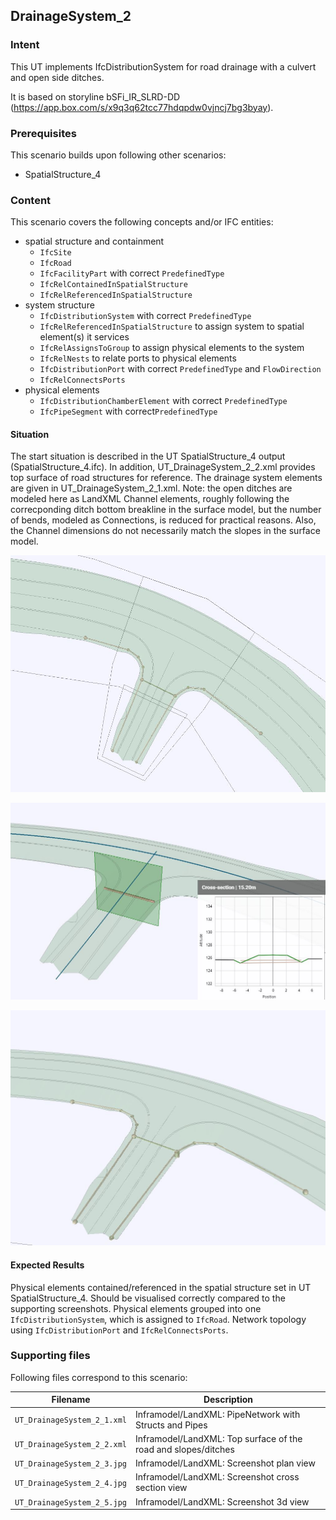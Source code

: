 ## DrainageSystem_2

### Intent

This UT implements IfcDistributionSystem for road drainage with a culvert and open side ditches.

It is based on storyline bSFi_IR_SLRD-DD (https://app.box.com/s/x9q3q62tcc77hdqpdw0vjncj7bg3byay).

### Prerequisites

This scenario builds upon following other scenarios:
- SpatialStructure_4

### Content

This scenario covers the following concepts and/or IFC entities:
- spatial structure and containment
  - `IfcSite`
  - `IfcRoad`
  - `IfcFacilityPart` with correct `PredefinedType`
  - `IfcRelContainedInSpatialStructure`
  - `IfcRelReferencedInSpatialStructure`
- system structure
  - `IfcDistributionSystem` with correct `PredefinedType`
  - `IfcRelReferencedInSpatialStructure` to assign system to spatial element(s) it services
  - `IfcRelAssignsToGroup` to assign physical elements to the system
  - `IfcRelNests` to relate ports to physical elements
  - `IfcDistributionPort` with correct `PredefinedType` and `FlowDirection`
  - `IfcRelConnectsPorts` 
- physical elements 
  - `IfcDistributionChamberElement` with correct `PredefinedType`
  - `IfcPipeSegment` with correct`PredefinedType`

#### Situation

The start situation is described in the UT SpatialStructure_4 output (SpatialStructure_4.ifc).
In addition, UT_DrainageSystem_2_2.xml provides top surface of road structures for reference.
The drainage system elements are given in UT_DrainageSystem_2_1.xml.
Note: the open ditches are modeled here as LandXML Channel elements, roughly following the 
correcponding ditch bottom breakline in the surface model, but the number of bends, modeled as
Connections, is reduced for practical reasons. Also, the Channel dimensions do not necessarily 
match the slopes in the surface model.

![](./UT_DrainageSystem_2_3.JPG)



![](./UT_DrainageSystem_2_4.JPG)



![](./UT_DrainageSystem_2_5.JPG)

#### Expected Results

Physical elements contained/referenced in the spatial structure set in UT SpatialStructure_4.
Should be visualised correctly compared to the supporting screenshots.
Physical elements grouped into one `IfcDistributionSystem`, which is assigned to `IfcRoad`.
Network topology using `IfcDistributionPort` and `IfcRelConnectsPorts`.

### Supporting files

Following files correspond to this scenario:

| Filename                          | Description                                                    |
|-----------------------------------|----------------------------------------------------------------|
| `UT_DrainageSystem_2_1.xml`       | Inframodel/LandXML: PipeNetwork with Structs and Pipes         |
| `UT_DrainageSystem_2_2.xml`       | Inframodel/LandXML: Top surface of the road and slopes/ditches |
| `UT_DrainageSystem_2_3.jpg`       | Inframodel/LandXML: Screenshot plan view                       |
| `UT_DrainageSystem_2_4.jpg`       | Inframodel/LandXML: Screenshot cross section view              |
| `UT_DrainageSystem_2_5.jpg`       | Inframodel/LandXML: Screenshot 3d view                         |
